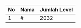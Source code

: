 | No | Nama            | Jumlah Level |
|----|-----------------|--------------|
| 1  | #    |    2032        |
